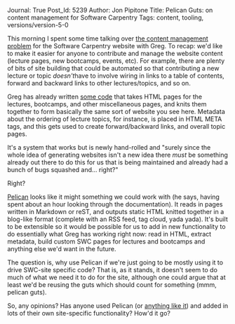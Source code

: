Journal: True
Post_Id: 5239
Author: Jon Pipitone
Title: Pelican Guts: on content management for Software Carpentry
Tags: content, tooling, versions/version-5-0


<p>This morning I spent some time talking over <a title="Rebuliding Redux" href="{{root_path}}/blog/2012/10/rebuilding-redux.html">the content management problem</a> for the Software Carpentry website with Greg. To recap: we'd like to make it easier for anyone to contribute and manage the website content (lecture pages, new bootcamps, events, etc). For example, there are plenty of bits of site building that could be automated so that contributing a new lecture or topic <em>doesn't</em>have to involve wiring in links to a table of contents, forward and backward links to other lectures/topics, and so on.</p>

<p>Greg has already written <a href="http://svn.software-carpentry.org/swc/5.0/website/">some code</a> that takes HTML pages for the lectures, bootcamps, and other miscellaneous pages, and knits them together to form basically the same sort of website you see here.   Metadata about the ordering of lecture topics, for instance, is placed in HTML META tags, and this gets used to create forward/backward links, and overall topic pages.</p>

<p>It's a system that works but is newly hand-rolled and "surely since the whole idea of generating websites isn't a new idea there <em>must </em>be something already out there to do this for us that is being maintained and already had a bunch of bugs squashed and... right?"</p>

<p>Right?</p>

<p><a href="http://docs.getpelican.com/en/3.0/">Pelican</a> looks like it might something we could work with (he says, having spent about an hour looking through the documentation). It reads in pages written in Markdown or reST, and outputs static HTML knitted together in a blog-like format (complete with an RSS feed, tag cloud, yada yada).  It's built to be extensible so it would be possible for us to add in new functionality to do essentially what Greg has working right now: read in HTML, extract metadata, build custom SWC pages for lectures and bootcamps and anything else we'd want in the future.</p>

<p>The question is, why use Pelican if we're just going to be mostly using it to drive SWC-site specific code?  That is, as it stands, it doesn't seem to do much of what we need it to do for the site, although one could argue that at least we'd be reusing the guts which should count for something (mmm, pelican guts).</p>

<p>So, any opinions? Has anyone used Pelican (or <a href="http://wiki.python.org/moin/Templating">anything like it</a>) and added in lots of their own site-specific functionality?  How'd it go?</p>

